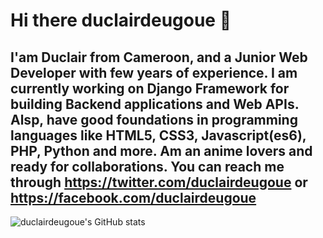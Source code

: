 # Hi there duclairdeugoue 👋

## I'am Duclair from Cameroon, and a Junior Web Developer with few years of experience. I am currently working on Django Framework for building Backend applications and Web APIs. Alsp, have good foundations in programming languages like HTML5, CSS3, Javascript(es6), PHP, Python and more. Am an anime lovers and ready for collaborations. You can reach me through https://twitter.com/duclairdeugoue or https://facebook.com/duclairdeugoue

![duclairdeugoue's GitHub stats](https://github-readme-stats.vercel.app/api?username=duclairdeugoue&show_icons=true&theme=radical)



